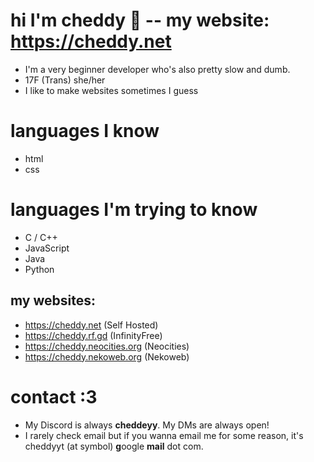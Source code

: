 # hi I'm cheddy 👋 -- my website: https://cheddy.net
- I'm a very beginner developer who's also pretty slow and dumb.
- 17F (Trans) she/her
- I like to make websites sometimes I guess
# languages I know
- html
- css
# languages I'm trying to know
- C / C++
- JavaScript
- Java
- Python
## my websites:
- https://cheddy.net (Self Hosted)
- https://cheddy.rf.gd (InfinityFree)
- https://cheddy.neocities.org (Neocities)
- https://cheddy.nekoweb.org (Nekoweb)
# contact :3
- My Discord is always **cheddeyy**. My DMs are always open!
- I rarely check email but if you wanna email me for some reason, it's cheddyyt (at symbol) **g**oogle **mail** dot com.
